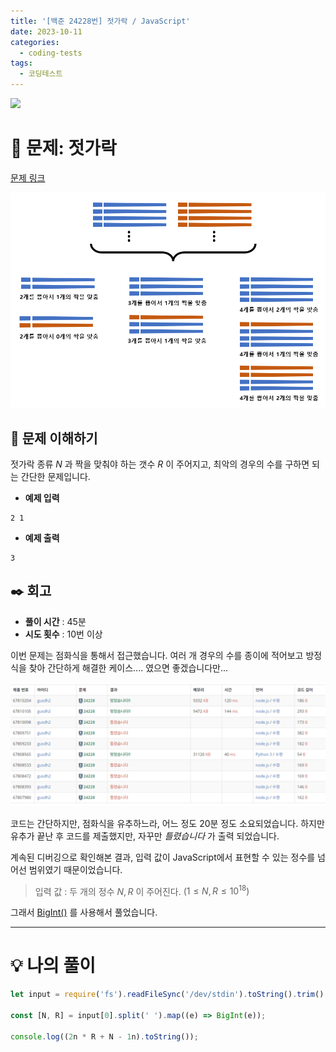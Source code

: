 ```yaml
---
title: '[백준 24228번] 젓가락 / JavaScript'
date: 2023-10-11
categories:
  - coding-tests
tags:
  - 코딩테스트
---
```


![](https://velog.velcdn.com/images/gusdh2/post/7e3117af-14b0-45b0-ba4e-037601c9a055/image.png)

# 📝 문제: 젓가락

[문제 링크](https://www.acmicpc.net/problem/24228)

![](images/Pasted%20image%2020231011152146.png)

## 🎯 문제 이해하기

젓가락 종류 $N$ 과 짝을 맞춰야 하는 갯수 $R$ 이 주어지고, 최악의 경우의 수를 구하면 되는 간단한 문제입니다.

- **예제 입력**

```
2 1
```

- **예제 출력**

```
3
```

## ✒️ 회고

- **풀이 시간** : 45분
- **시도 횟수** : 10번 이상

이번 문제는 점화식을 통해서 접근했습니다. 여러 개 경우의 수를 종이에 적어보고 방정식을 찾아 간단하게 해결한 케이스.... 였으면 좋겠습니다만...

![](images/Pasted%20image%2020231011150118.png)

코드는 간단하지만, 점화식을 유추하느라, 어느 정도 20분 정도 소요되었습니다. 하지만 유추가 끝난 후 코드를 제출했지만, 자꾸만 $틀렸습니다$ 가 출력 되었습니다.

계속된 디버깅으로 확인해본 결과, 입력 값이 JavaScript에서 표현할 수 있는 정수를 넘어선 범위였기 때문이었습니다.

> 입력 값 : 두 개의 정수 $N, R$ 이 주어진다. $(1 ≤ N,R ≤ 10^{18})$

그래서 [BigInt()](https://blog-tummy.vercel.app/blog/2023/10/javascript-자바스크립트의-숫자-범위-Number-vs-BigInt) 를 사용해서 풀었습니다.

---

# 💡 나의 풀이

```js
let input = require('fs').readFileSync('/dev/stdin').toString().trim().split('\n');

const [N, R] = input[0].split(' ').map((e) => BigInt(e));

console.log((2n * R + N - 1n).toString());
```
